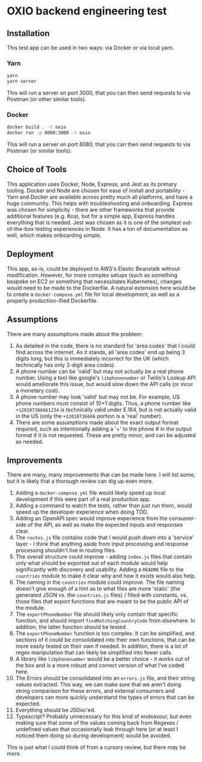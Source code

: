 # OXIO backend engineering test

## Installation

This test app can be used in two ways: via Docker or via local yarn.

### Yarn

```bash
yarn
yarn server
```

This will run a server on port 3000, that you can then send requests to
via Postman (or other similar tools).

### Docker

```bash
docker build . -t oxio
docker run -p 8080:3000 -t oxio
```

This will run a server on port 8080, that you can then send requests to
via Postman (or similar tools).

## Choice of Tools

This application uses Docker, Node, Express, and Jest as its primary tooling.
Docker and Node are chosen for ease of install and portability - Yarn and
Docker are available across pretty much all platforms, and have a huge
community. This helps with troubleshooting and onboarding. Express was chosen
for simplicity - there are other frameworks that provide additional features
(e.g. Koa), but for a simple app, Express handles everything that is needed.
Jest was chosen as it is one of the simplest out-of-the-box testing experiences
in Node. It has a ton of documentation as well, which makes onboarding simple.

## Deployment

This app, as-is, could be deployed to AWS's Elastic Beanstalk without
modification. However, for more complex setups (such as something bespoke
on EC2 or something that necessitates Kubernetes), changes would need to be
made to the Dockerfile. A natural extension here would be to create a
`docker-compose.yml` file for local development, as well as a properly
production-ified Dockerfile.

## Assumptions

There are many assumptions made about the problem:

1. As detailed in the code, there is no standard for 'area codes' that I
    could find across the internet. As it stands, all 'area codes' end up being
    3 digits long, but this is immediately incorrect for the UK (which technically
    has only 2-digit area codes).
2. A phone number can be 'valid' but may not actually be a real phone number.
    Using a tool like google's `libphonenumber` or Twilio's Lookup API would
    ameliorate this issue, but would slow down the API calls (or incur a monetary
    cost).
3. A phone number may look 'valid' but may not be. For example, US phone numbers
    must consist of 10+1 digits. Thus, a phone number like `+120187366661234` is
    technically valid under E.164, but is not actually valid in the US (only the
    `+12018736666` portion is a 'real' number).
4. There are some assumptions made about the exact output format required, such
    as intentionally adding a '+' to the phone # in the output format if it is
    not requested. These are pretty minor, and can be adjusted as needed.

## Improvements

There are many, many improvements that can be made here. I will list some, but
it is likely that a thorough review can dig up even more.

1. Adding a `docker-compose.yml` file would likely speed up local development
    if this were part of a real production app.
2. Adding a command to watch the tests, rather than just run them, would speed
    up the developer experience when doing TDD.
3. Adding an OpenAPI spec would improve experience from the consumer-side of the
    API, as well as make the expected inputs and responses clear.
4. The `routes.js` file contains code that I would push down into a 'service'
    layer - I think that anything aside from input processing and response
    processing shouldn't live in routing files.
5. The overall structure could improve - adding `index.js` files that contain
    only what should be exported out of each module would help significantly with
    discovery and usability. Adding a `README` file to the `countries` module to
    make it clear why and how it exists would also help.
6. The naming in the `countries` module could improve. The file naming doesn't
    give enough of a hint as to what files are more 'static' (the generated
    JSON vs. the `countries.js` files) / filled with constants, vs. those files
    that export functions that are meant to be the public API of the module.
7. The `exportPhoneNumber` file should likely only contain that specific function,
    and should import `findMatchingCountryCode` from elsewhere. In addition,
    the latter function should be tested.
8. The `exportPhoneNumber` function is too complex. It can be simplified, and
    sections of it could be consolidated into their own functions, that can be
    more easily tested on their own if needed. In addition, there is a lot of
    regex manipulation that can likely be simplified into fewer calls.
9. A library like `libphonenumber` would be a better choice - it works out
    of the box and is a more robust and correct version of what I've coded here.
10. The Errors should be consolidated into an `errors.js` file, and their string
    values extracted. This way, we can make sure that we aren't doing string
    comparison for these errors, and external consumers and developers can more
    quickly understand the types of errors that can be expected.
11. Everything should be JSDoc'ed.
12. Typescript? Probably unnecessary for this kind of endeavour, but even making
    sure that some of the values coming back from Regexes / undefined values
    that occasionally leak through here (or at least I noticed them doing so
    during development) would be avoided.

This is just what I could think of from a cursory review, but there may be
more.
